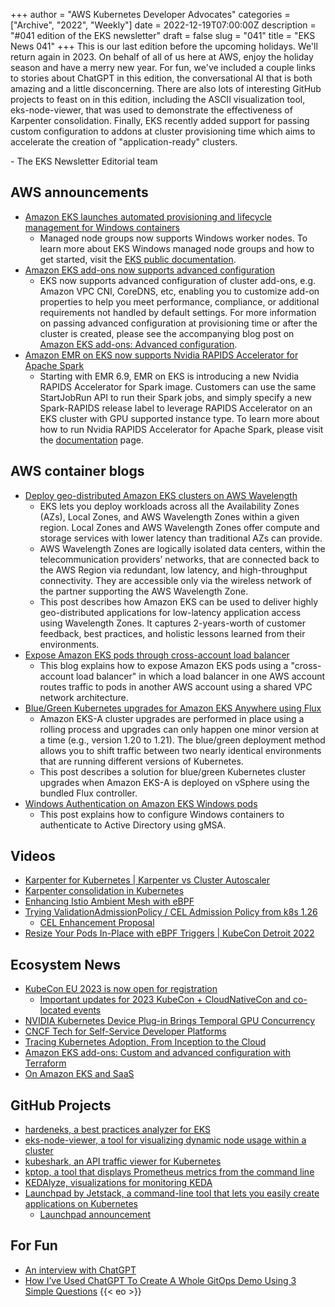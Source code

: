 +++
author = "AWS Kubernetes Developer Advocates"
categories = ["Archive", "2022", "Weekly"]
date = 2022-12-19T07:00:00Z
description = "#041 edition of the EKS newsletter"
draft = false
slug = "041"
title = "EKS News 041"
+++
This is our last edition before the upcoming holidays. We'll return again in 2023. On behalf of all of us here at AWS, enjoy the holiday season and have a merry new year. For fun, we've included a couple links to stories about ChatGPT in this edition, the conversational AI that is both amazing and a little disconcerning. There are also lots of interesting GitHub projects to feast on in this edition, including the ASCII visualization tool, eks-node-viewer, that was used to demonstrate the effectiveness of Karpenter consolidation. Finally, EKS recently added support for passing custom configuration to addons at cluster provisioning time which aims to accelerate the creation of "application-ready" clusters.

\- The EKS Newsletter Editorial team

## AWS announcements

* [Amazon EKS launches automated provisioning and lifecycle management for Windows containers](https://aws.amazon.com/about-aws/whats-new/2022/12/amazon-eks-automated-provisioning-lifecycle-management-windows-containers/)
  * Managed node groups now supports Windows worker nodes. To learn more about EKS Windows managed node groups and how to get started, visit the [EKS public documentation](https://docs.aws.amazon.com/eks/latest/userguide/managed-node-groups.html).
* [Amazon EKS add-ons now supports advanced configuration](https://aws.amazon.com/about-aws/whats-new/2022/12/eks-add-ons-supports-advanced-configuration/)
  * EKS now supports advanced configuration of cluster add-ons, e.g. Amazon VPC CNI, CoreDNS, etc, enabling you to customize add-on properties to help you meet performance, compliance, or additional requirements not handled by default settings. For more information on passing advanced configuration at provisioning time or after the cluster is created, please see the accompanying blog post on [Amazon EKS add-ons: Advanced configuration](https://aws.amazon.com/blogs/containers/amazon-eks-add-ons-advanced-configuration/).
* [Amazon EMR on EKS now supports Nvidia RAPIDS Accelerator for Apache Spark](https://aws.amazon.com/about-aws/whats-new/2022/12/amazon-emr-eks-nvidia-rapids-accelerator-apache-spark/)
  * Starting with EMR 6.9, EMR on EKS is introducing a new Nvidia RAPIDS Accelerator for Spark image. Customers can use the same StartJobRun API to run their Spark jobs, and simply specify a new Spark-RAPIDS release label to leverage RAPIDS Accelerator on an EKS cluster with GPU supported instance type. To learn more about how to run Nvidia RAPIDS Accelerator for Apache Spark, please visit the [documentation](https://docs.aws.amazon.com/emr/latest/EMR-on-EKS-DevelopmentGuide/tutorial-spark-rapids.html) page.

## AWS container blogs

* [Deploy geo-distributed Amazon EKS clusters on AWS Wavelength](https://aws.amazon.com/blogs/containers/deploy-geo-distributed-amazon-eks-clusters-on-aws-wavelength/)
  * EKS lets you deploy workloads across all the Availability Zones (AZs), Local Zones, and AWS Wavelength Zones within a given region. Local Zones and AWS Wavelength Zones offer compute and storage services with lower latency than traditional AZs can provide.
  * AWS Wavelength Zones are logically isolated data centers, within the telecommunication providers’ networks, that are connected back to the AWS Region via redundant, low latency, and high-throughput connectivity. They are accessible only via the wireless network of the partner supporting the AWS Wavelength Zone.
  * This post describes how Amazon EKS can be used to deliver highly geo-distributed applications for low-latency application access using Wavelength Zones. It captures 2-years-worth of customer feedback, best practices, and holistic lessons learned from their environments.
* [Expose Amazon EKS pods through cross-account load balancer](https://aws.amazon.com/blogs/containers/expose-amazon-eks-pods-through-cross-account-load-balancer/)
  * This blog explains how to expose Amazon EKS pods using a "cross-account load balancer" in which a load balancer in one AWS account routes traffic to pods in another AWS account using a shared VPC network architecture.
* [Blue/Green Kubernetes upgrades for Amazon EKS Anywhere using Flux](https://aws.amazon.com/blogs/containers/blue-green-kubernetes-upgrades-for-amazon-eks-anywhere-using-flux/)
  * Amazon EKS-A cluster upgrades are performed in place using a rolling process and upgrades can only happen one minor version at a time (e.g., version 1.20 to 1.21). The blue/green deployment method allows you to shift traffic between two nearly identical environments that are running different versions of Kubernetes.
  * This post describes a solution for blue/green Kubernetes cluster upgrades when Amazon EKS-A is deployed on vSphere using the bundled Flux controller.
* [Windows Authentication on Amazon EKS Windows pods](https://aws.amazon.com/blogs/containers/windows-authentication-on-amazon-eks-windows-pods/)
  * This post explains how to configure Windows containers to authenticate to Active Directory using gMSA.

## Videos

* [Karpenter for Kubernetes | Karpenter vs Cluster Autoscaler](https://www.youtube.com/watch?v=FIBc8GkjFU0)
* [Karpenter consolidation in Kubernetes](https://www.youtube.com/shorts/RNpmHJ05zvA)
* [Enhancing Istio Ambient Mesh with eBPF](https://youtu.be/uppyKbf3wTk)
* [Trying ValidationAdmissionPolicy / CEL Admission Policy from k8s 1.26](https://youtu.be/OaXgy6BmV-k)
  * [CEL Enhancement Proposal](https://github.com/kubernetes/enhancements/tree/master/keps/sig-api-machinery/3488-cel-admission-control)
* [Resize Your Pods In-Place with eBPF Triggers | KubeCon Detroit 2022](https://youtu.be/jjfa1cVJLwc)

## Ecosystem News

* [KubeCon EU 2023 is now open for registration](https://events.linuxfoundation.org/kubecon-cloudnativecon-europe/register/)
  * [Important updates for 2023 KubeCon + CloudNativeCon and co-located events](https://www.cncf.io/blog/2022/12/14/important-updates-for-2023-kubecon-cloudnativecon-and-co-located-events/)
* [NVIDIA Kubernetes Device Plug-in Brings Temporal GPU Concurrency](https://www.infoq.com/news/2022/12/k8s-gpu-time-slicing/)
* [CNCF Tech for Self-Service Developer Platforms](https://joecreager.com/cncf-tech-for-self-service-platforms/)
* [Tracing Kubernetes Adoption, From Inception to the Cloud](https://redis.com/blog/kubernetes-adoption-inception-to-cloud/)
* [Amazon EKS add-ons: Custom and advanced configuration with Terraform](https://medium.com/@marcincuber/amazon-eks-add-ons-custom-and-advanced-configuration-with-terraform-be745672eedf)
* [On Amazon EKS and SaaS](https://medium.com/@micheldirk/on-amazon-eks-and-saas-835ea973d054)

## GitHub Projects

* [hardeneks, a best practices analyzer for EKS](https://github.com/aws-samples/hardeneks)
* [eks-node-viewer, a tool for visualizing dynamic node usage within a cluster](https://github.com/awslabs/eks-node-viewer)
* [kubeshark, an API traffic viewer for Kubernetes](https://github.com/kubeshark/kubeshark)
* [kptop, a tool that displays Prometheus metrics from the command line](https://github.com/eslam-gomaa/kptop)
* [KEDAlyze, visualizations for monitoring KEDA](https://github.com/oslabs-beta/Kedalyze)
* [Launchpad by Jetstack, a command-line tool that lets you easily create applications on Kubernetes](https://github.com/jetpack-io/launchpad)
  * [Launchpad announcement](https://www.jetpack.io/blog/announcing-launchpad/)

## For Fun

* [An interview with ChatGPT](https://twimlai.com/podcast/twimlai/exploring-large-language-models/)
* [How I’ve Used ChatGPT To Create A Whole GitOps Demo Using 3 Simple Questions](https://medium.com/@shonpaz/how-ive-used-chatgpt-to-create-a-whole-gitops-demo-using-3-simple-questions-ebe9e729ffc9)
{{< eo >}}
